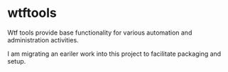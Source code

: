 # wtftools

Wtf tools provide base functionality for various automation and administration activities.

I am migrating an eariler work into this project to facilitate packaging and setup.



<!-- # Installation

If you don't use `pipsi`, you're missing out.
Here are [installation instructions](https://github.com/mitsuhiko/pipsi#readme).

Simply run:

    $ pipsi install .


# Usage

To use it:

    $ wtflogger --help -->
